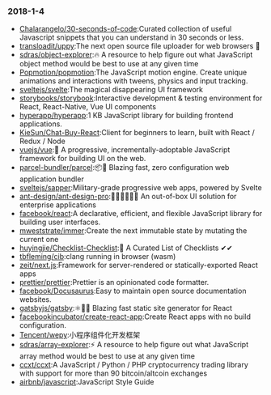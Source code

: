 ### 2018-1-4 
* [Chalarangelo/30-seconds-of-code](https://github.com//Chalarangelo/30-seconds-of-code):Curated collection of useful Javascript snippets that you can understand in 30 seconds or less. 
* [transloadit/uppy](https://github.com//transloadit/uppy):The next open source file uploader for web browsers 🐶 
* [sdras/object-explorer](https://github.com//sdras/object-explorer):🔥 A resource to help figure out what JavaScript object method would be best to use at any given time 
* [Popmotion/popmotion](https://github.com//Popmotion/popmotion):The JavaScript motion engine. Create unique animations and interactions with tweens, physics and input tracking. 
* [sveltejs/svelte](https://github.com//sveltejs/svelte):The magical disappearing UI framework 
* [storybooks/storybook](https://github.com//storybooks/storybook):Interactive development & testing environment for React, React-Native, Vue UI components 
* [hyperapp/hyperapp](https://github.com//hyperapp/hyperapp):1 KB JavaScript library for building frontend applications. 
* [KieSun/Chat-Buy-React](https://github.com//KieSun/Chat-Buy-React):Client for beginners to learn, built with React / Redux / Node 
* [vuejs/vue](https://github.com//vuejs/vue):🖖 A progressive, incrementally-adoptable JavaScript framework for building UI on the web. 
* [parcel-bundler/parcel](https://github.com//parcel-bundler/parcel):📦🚀 Blazing fast, zero configuration web application bundler 
* [sveltejs/sapper](https://github.com//sveltejs/sapper):Military-grade progressive web apps, powered by Svelte 
* [ant-design/ant-design-pro](https://github.com//ant-design/ant-design-pro):👨🏻‍💻👩🏻‍💻 An out-of-box UI solution for enterprise applications 
* [facebook/react](https://github.com//facebook/react):A declarative, efficient, and flexible JavaScript library for building user interfaces. 
* [mweststrate/immer](https://github.com//mweststrate/immer):Create the next immutable state by mutating the current one 
* [huyingjie/Checklist-Checklist](https://github.com//huyingjie/Checklist-Checklist):🌈 A Curated List of Checklists ✔︎✔︎ 
* [tbfleming/cib](https://github.com//tbfleming/cib):clang running in browser (wasm) 
* [zeit/next.js](https://github.com//zeit/next.js):Framework for server-rendered or statically-exported React apps 
* [prettier/prettier](https://github.com//prettier/prettier):Prettier is an opinionated code formatter. 
* [facebook/Docusaurus](https://github.com//facebook/Docusaurus):Easy to maintain open source documentation websites. 
* [gatsbyjs/gatsby](https://github.com//gatsbyjs/gatsby):⚛️📄🚀 Blazing fast static site generator for React 
* [facebookincubator/create-react-app](https://github.com//facebookincubator/create-react-app):Create React apps with no build configuration. 
* [Tencent/wepy](https://github.com//Tencent/wepy):小程序组件化开发框架 
* [sdras/array-explorer](https://github.com//sdras/array-explorer):⚡️ A resource to help figure out what JavaScript array method would be best to use at any given time 
* [ccxt/ccxt](https://github.com//ccxt/ccxt):A JavaScript / Python / PHP cryptocurrency trading library with support for more than 90 bitcoin/altcoin exchanges 
* [airbnb/javascript](https://github.com//airbnb/javascript):JavaScript Style Guide 
